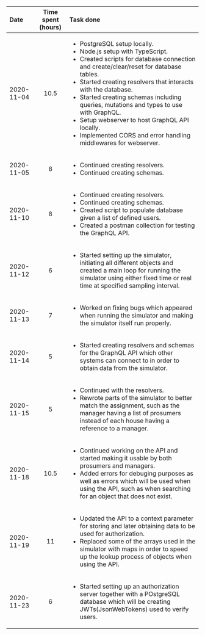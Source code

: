 | Date | Time spent (hours) | Task done |
| :--- | :---: | :--- |
| 2020-11-04 | 10.5 | <ul><li>PostgreSQL setup locally.</li><li>Node.js setup with TypeScript.</li><li>Created scripts for database connection and create/clear/reset for database tables.</li><li>Started creating resolvers that interacts with the database.</li><li>Started creating schemas including queries, mutations and types to use with GraphQL.</li><li>Setup webserver to host GraphQL API locally.</li><li>Implemented CORS and error handling middlewares for webserver.</li></ul> |
| 2020-11-05 | 8 | <ul><li>Continued creating resolvers.</li><li>Continued creating schemas.</li></ul> |
| 2020-11-10 | 8 | <ul><li>Continued creating resolvers.</li><li>Continued creating schemas.</li><li>Created script to populate database given a list of defined users.</li><li>Created a postman collection for testing the GraphQL API.</li></ul> |
| 2020-11-12 | 6 | <ul><li>Started setting up the simulator, initiating all different objects and created a main loop for running the simulator using either fixed time or real time at specified sampling interval.</li></ul> |
| 2020-11-13 | 7 | <ul><li>Worked on fixing bugs which appeared when running the simulator and making the simulator itself run properly.</li></ul> |
| 2020-11-14 | 5 | <ul><li>Started creating resolvers and schemas for the GraphQL API which other systems can connect to in order to obtain data from the simulator.</li></ul> |
| 2020-11-15 | 5 | <ul><li>Continued with the resolvers.</li><li>Rewrote parts of the simulator to better match the assignment, such as the manager having a list of prosumers instead of each house having a reference to a manager.</li></ul> |
| 2020-11-18 | 10.5 | <ul><li>Continued working on the API and started making it usable by both prosumers and managers.</li><li>Added errors for debuging purposes as well as errors which will be used when using the API, such as when searching for an object that does not exist.</li></ul> |
| 2020-11-19 | 11 | <ul><li>Updated the API to a context parameter for storing and later obtaining data to be used for authorization.</li><li>Replaced some of the arrays used in the simulator with maps in order to speed up the lookup process of objects when using the API.</li></ul> |
| 2020-11-23 | 6 | <ul><li>Started setting up an authorization server together with a POstgreSQL database which will be creating JWTs(JsonWebTokens) used to verify users.</li></ul> |
